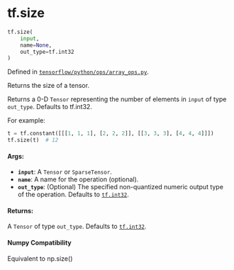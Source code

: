 <div itemscope itemtype="http://developers.google.com/ReferenceObject">
<meta itemprop="name" content="tf.size" />
<meta itemprop="path" content="Stable" />
</div>

# tf.size

``` python
tf.size(
    input,
    name=None,
    out_type=tf.int32
)
```



Defined in [`tensorflow/python/ops/array_ops.py`](https://www.tensorflow.org/code/tensorflow/python/ops/array_ops.py).

Returns the size of a tensor.

Returns a 0-D `Tensor` representing the number of elements in `input`
of type `out_type`. Defaults to tf.int32.

For example:

```python
t = tf.constant([[[1, 1, 1], [2, 2, 2]], [[3, 3, 3], [4, 4, 4]]])
tf.size(t)  # 12
```

#### Args:

* <b>`input`</b>: A `Tensor` or `SparseTensor`.
* <b>`name`</b>: A name for the operation (optional).
* <b>`out_type`</b>: (Optional) The specified non-quantized numeric output type
    of the operation. Defaults to <a href="../tf/int32.md"><code>tf.int32</code></a>.


#### Returns:

A `Tensor` of type `out_type`. Defaults to <a href="../tf/int32.md"><code>tf.int32</code></a>.



#### Numpy Compatibility
Equivalent to np.size()

